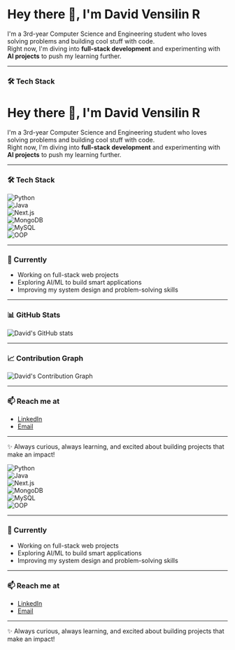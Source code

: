 # Hey there 👋, I'm David Vensilin R  

I'm a 3rd-year Computer Science and Engineering student who loves solving problems and building cool stuff with code.  
Right now, I'm diving into **full-stack development** and experimenting with **AI projects** to push my learning further.  

---

### 🛠️ Tech Stack  
# Hey there 👋, I'm David Vensilin R  

I'm a 3rd-year Computer Science and Engineering student who loves solving problems and building cool stuff with code.  
Right now, I'm diving into **full-stack development** and experimenting with **AI projects** to push my learning further.  

---

### 🛠️ Tech Stack  

![Python](https://img.shields.io/badge/Python-3776AB?style=for-the-badge&logo=python&logoColor=white)  
![Java](https://img.shields.io/badge/Java-ED8B00?style=for-the-badge&logo=openjdk&logoColor=white)  
![Next.js](https://img.shields.io/badge/Next.js-000000?style=for-the-badge&logo=nextdotjs&logoColor=white)  
![MongoDB](https://img.shields.io/badge/MongoDB-47A248?style=for-the-badge&logo=mongodb&logoColor=white)  
![MySQL](https://img.shields.io/badge/MySQL-005C84?style=for-the-badge&logo=mysql&logoColor=white)  
![OOP](https://img.shields.io/badge/OOP-0081CB?style=for-the-badge&logo=dependabot&logoColor=white)  

---

### 🌱 Currently
- Working on full-stack web projects  
- Exploring AI/ML to build smart applications  
- Improving my system design and problem-solving skills  

---

### 📊 GitHub Stats  

![David's GitHub stats](https://github-readme-stats.vercel.app/api?username=DavidVensilinR&show_icons=true&theme=radical)  

---

### 📈 Contribution Graph  

![David's Contribution Graph](https://github-readme-activity-graph.vercel.app/graph?username=DavidVensilinR&theme=radical)  

---

### 📫 Reach me at
- [LinkedIn](#)  
- [Email](#)  

---

✨ Always curious, always learning, and excited about building projects that make an impact!

![Python](https://img.shields.io/badge/Python-3776AB?style=for-the-badge&logo=python&logoColor=white)  
![Java](https://img.shields.io/badge/Java-ED8B00?style=for-the-badge&logo=openjdk&logoColor=white)  
![Next.js](https://img.shields.io/badge/Next.js-000000?style=for-the-badge&logo=nextdotjs&logoColor=white)  
![MongoDB](https://img.shields.io/badge/MongoDB-47A248?style=for-the-badge&logo=mongodb&logoColor=white)  
![MySQL](https://img.shields.io/badge/MySQL-005C84?style=for-the-badge&logo=mysql&logoColor=white)  
![OOP](https://img.shields.io/badge/OOP-0081CB?style=for-the-badge&logo=dependabot&logoColor=white)  

---

### 🌱 Currently
- Working on full-stack web projects  
- Exploring AI/ML to build smart applications  
- Improving my system design and problem-solving skills  

---

### 📫 Reach me at
- [LinkedIn](#)  
- [Email](#)  

---

✨ Always curious, always learning, and excited about building projects that make an impact!
